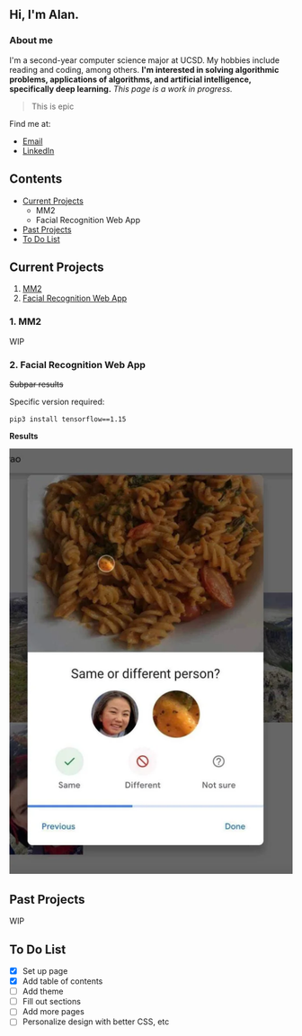 ## Hi, I'm Alan.
### About me
I'm a second-year computer science major at UCSD. My hobbies include reading and coding, among others. **I'm interested in solving algorithmic problems, applications of algorithms, and artificial intelligence, specifically deep learning.** _This page is a work in progress._

> This is epic

Find me at:

- [Email](https://www.youtube.com/watch?v=dQw4w9WgXcQ)
- [LinkedIn](https://www.linkedin.com/in/alan-li-2001/)

## Contents

- [Current Projects](https://yuyeon.github.io/#current-projects)
  - MM2
  - Facial Recognition Web App
- [Past Projects](https://yuyeon.github.io/#past-projects)
- [To Do List](https://yuyeon.github.io/#to-do-list)

## Current Projects

1. [MM2](https://github.com/yuyeon/yuyeon.github.io/tree/main#1-mm2)
2. [Facial Recognition Web App](https://github.com/yuyeon/yuyeon.github.io/tree/main#2-facial-recognition-web-app)

### 1. MM2
WIP

### 2. Facial Recognition Web App
~~Subpar results~~

Specific version required:
```
pip3 install tensorflow==1.15
```

**Results**

![image](/images/stateoftheart.png)

## Past Projects

WIP

## To Do List

- [x] Set up page
- [x] Add table of contents
- [ ] Add theme
- [ ] Fill out sections
- [ ] Add more pages
- [ ] Personalize design with better CSS, etc